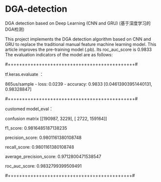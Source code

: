 # DGA-detection
DGA detection based on Deep Learning (CNN and GRU) (基于深度学习的DGA检测)

  This project implements the DGA detection algorithm based on CNN and GRU to replace the traditional manual feature machine learning model. This article improves the pre-training model (.pb). Its roc_auc_score is 0.9833
  The evaluation indicators of the model are as follows:

#+++++++++++++++++++++++++++++++++++++++++++++#

tf.keras.evaluate ：

865us/sample - loss: 0.0239 - accuracy: 0.9833
[0.04613903951440131, 0.98328847]


#+++++++++++++++++++++++++++++++++++++++++++++#

customed model_eval：

confusion matrix
[[190987,   3229],
[  2722, 159164]]

f1_score:  0.9816485187138235

precision_score:  0.9801161380108748

recall_score:  0.9801161380108748

average_precision_score:  0.9712800471538547

roc_auc_score:  0.9832799399509491

#++++++++++++++++++++++++++++++++++++++++++++#
